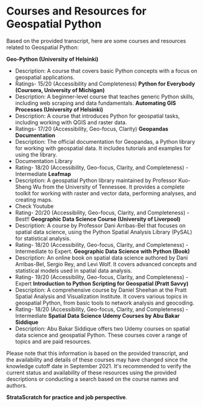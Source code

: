 # Courses and Resources for Geospatial Python

Based on the provided transcript, here are some courses and resources related to Geospatial Python:

**Geo-Python (University of Helsinki)**
   - Description: A course that covers basic Python concepts with a focus on geospatial applications.
   - Ratings- 15/20 (Accessibility and Completeness)
**Python for Everybody (Coursera, University of Michigan)**
   - Description: A beginner-level course that teaches generic Python skills, including web scraping and data fundamentals.
**Automating GIS Processes (University of Helsinki)**
   - Description: A course that introduces Python for geospatial tasks, including working with QGIS and raster data.
   - Ratings- 17/20 (Accessibility, Geo-focus, Clarity)
**Geopandas Documentation**
   - Description: The official documentation for Geopandas, a Python library for working with geospatial data. It includes tutorials and examples for using the library.
   - Documentation Library
   - Rating- 18/20 (Accessibility, Geo-focus, Clarity, and Completeness) - Intermediate
**Leafmap**
   - Description: A geospatial Python library maintained by Professor Kuo-Sheng Wu from the University of Tennessee. It provides a complete toolkit for working with raster and vector data, performing analyses, and creating maps. 
   - Check Youtube 
   - Rating- 20/20 (Accessibility, Geo-focus, Clarity, and Completeness) - Best!!
**Geographic Data Science Course (University of Liverpool)**
   - Description: A course by Professor Dani Arribas-Bel that focuses on spatial data science, using the Python Spatial Analysis Library (PySAL) for statistical analysis.
   - Rating- 18/20 (Accessibility, Geo-focus, Clarity, and Completeness) - Intermediate to Expert.
**Geographic Data Science with Python (Book)**
   - Description: An online book on spatial data science authored by Dani Arribas-Bel, Sergio Rey, and Levi Wolf. It covers advanced concepts and statistical models used in spatial data analysis.
   - Rating- 19/20 (Accessibility, Geo-focus, Clarity, and Completeness) - Expert
   **Introduction to Python Scripting for Geospatial (Pratt Savvy)**
   - Description: A comprehensive course by Daniel Sheehan at the Pratt Spatial Analysis and Visualization Institute. It covers various topics in geospatial Python, from basic tools to network analysis and geocoding.
   - Rating- 18/20 (Accessibility, Geo-focus, Clarity, and Completeness) - Intermediate
**Spatial Data Science Udemy Courses by Abu Bakar Siddique**
   - Description: Abu Bakar Siddique offers two Udemy courses on spatial data science and geospatial Python. These courses cover a range of topics and are paid resources.

Please note that this information is based on the provided transcript, and the availability and details of these courses may have changed since the knowledge cutoff date in September 2021. It's recommended to verify the current status and availability of these resources using the provided descriptions or conducting a search based on the course names and authors.

**StrataScratch for practice and job perspective**.
